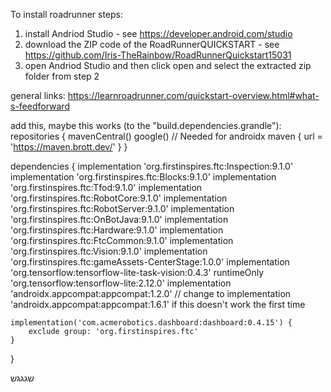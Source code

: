 To install roadrunner steps:
1. install Andriod Studio - see https://developer.android.com/studio
2. download the ZIP code of the RoadRunnerQUICKSTART - see https://github.com/Iris-TheRainbow/RoadRunnerQuickstart15031
3. open Andriod Studio and then click open and select the extracted zip folder from step 2


general links: 
https://learnroadrunner.com/quickstart-overview.html#what-s-feedforward


add this, maybe this works (to the "build.dependencies.grandle"): 
repositories {
    mavenCentral()
    google() // Needed for androidx
    maven { url = 'https://maven.brott.dev/' }
}

dependencies {
    implementation 'org.firstinspires.ftc:Inspection:9.1.0'
    implementation 'org.firstinspires.ftc:Blocks:9.1.0'
    implementation 'org.firstinspires.ftc:Tfod:9.1.0'
    implementation 'org.firstinspires.ftc:RobotCore:9.1.0'
    implementation 'org.firstinspires.ftc:RobotServer:9.1.0'
    implementation 'org.firstinspires.ftc:OnBotJava:9.1.0'
    implementation 'org.firstinspires.ftc:Hardware:9.1.0'
    implementation 'org.firstinspires.ftc:FtcCommon:9.1.0'
    implementation 'org.firstinspires.ftc:Vision:9.1.0'
    implementation 'org.firstinspires.ftc:gameAssets-CenterStage:1.0.0'
    implementation 'org.tensorflow:tensorflow-lite-task-vision:0.4.3'
    runtimeOnly 'org.tensorflow:tensorflow-lite:2.12.0'
    implementation 'androidx.appcompat:appcompat:1.2.0' // change to implementation 'androidx.appcompat:appcompat:1.6.1' if this doesn't work the first time

    implementation('com.acmerobotics.dashboard:dashboard:0.4.15') {
        exclude group: 'org.firstinspires.ftc'
    }

}

שגגגש

